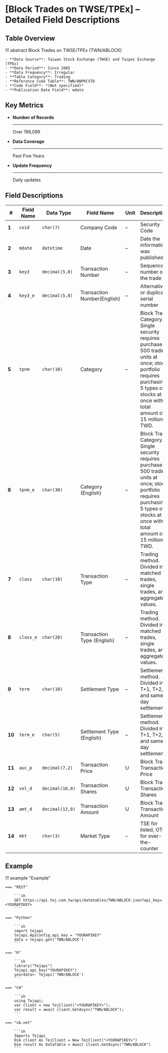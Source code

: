 # [Block Trades on TWSE/TPEx] – Detailed Field Descriptions


## Table Overview

!!! abstract
    Block Trades on TWSE/TPEx (TWN/ABLOCK)

    - **Data Source**: Taiwan Stock Exchange (TWSE) and Taipei Exchange (TPEx)  
    - **Data Period**: Since 2005  
    - **Data Frequency**: Irregular  
    - **Table Category**: Trading  
    - **Reference Code Table**: TWN/ANPRCSTD  
    - **Code Field**: *(Not specified)*  
    - **Publication Date Field**: mdate  


## Key Metrics

<div class="grid cards" markdown>

-   __Number of Records__

    ---

    Over 198,089

-   __Data Coverage__

    ---

    Past Five Years

-   __Update Frequency__

    ---

    Daily updates

</div>



## Field Descriptions
| **#** | Field Name | Data Type       | Field Name          | Unit | Description                                                                                                     |
|-------|------------|------------------|-------------------------------|------|-----------------------------------------------------------------------------------------------------------------|
| **1**  | `coid`     | `char(7)`        | Company Code                  | –    |  Security Code                                                                         |
| **2**  | `mdate`    | `datetime`       | Date             | –    | Date the information was published                                                                              |
| **3**  | `key3`     | `decimal(5,0)`   | Transaction Number           | –    | Sequence number of the trade                                                                                    |
| **4**  | `key3_e`   | `decimal(5,0)`   | Transaction Number(English)     | –    | Alternative or duplicate serial number                                                                          |
| **5**  | `tpnm`     | `char(10)`       | Category       | –    | Block Trade Category. Single security requires purchase of 500 trading units at once; stock portfolio requires purchasing 5 types of stocks at once with a total amount of 15 million TWD.       |
| **6**  | `tpnm_e`   | `char(30)`       | Category (English)    | –    | Block Trade Category. Single security requires purchase of 500 trading units at once; stock portfolio requires purchasing 5 types of stocks at once with a total amount of 15 million TWD.       |
| **7**  | `class`    | `char(10)`       |  Transaction Type                  | –    | Trading method. Divided into matched trades, single trades, and aggregated values.          |
| **8**  | `class_e`  | `char(20)`       |  Transaction Type (English)        | –    | Trading method. Divided into matched trades, single trades, and aggregated values.          |
| **9**  | `term`     | `char(10)`       | Settlement Type               | –    | Settlement method. Divided into T+1, T+2, and same-day settlement.                                                                           |
| **10** | `term_e`   | `char(5)`        | Settlement Type (English)     | –    | Settlement method. Divided into T+1, T+2, and same-day settlement.                                                                           |
| **11** | `auc_p`    | `decimal(7,2)`   | Transaction Price             | U    | Block Trade Transaction Price                                                                               |
| **12** | `vol_d`    | `decimal(10,0)`  | Transaction Shares                 | U    | Block Trade Transaction Shares                                                                                         |
| **13** | `amt_d`    | `decimal(12,0)`  | Transaction Amount            | U    | Block Trade Transaction Amount                                                                            |
| **14** | `mkt`      | `char(3)`        | Market Type                        | –    | TSE for listed, OTC for over-the-counter                                                                    |



## Example
!!! example "Example"

    === "REST"

        ```sh
        GET https://api.tej.com.tw/api/datatables/TWN/ABLOCK.json?api_key=<YOURAPIKEY>
        ```

    === "Python"

        ```sh
        import tejapi
        tejapi.ApiConfig.api_key = "YOURAPIKEY"
        data = tejapi.get('TWN/ABLOCK')
        ```
    
    === "R"

        ```sh
        library("Tejapi")
        Tejapi.api_key("YOURAPIKEY")
        yourdata<- Tejapi('TWN/ABLOCK')
        ```
    
    === "C#"

        ```sh
        using Tejapi;
        var client = new TejClient("<YOURAPIKEY>");
        var result = await client.GetAsync("TWN/ABLOCK");
        ```
    
    === "vb.net"

        ```sh
        Imports Tejapi
        Dim client As TejClient = New TejClient("<YOURAPIKEY>")
        Dim result As DataTable = Await client.GetAsync("TWN/ABLOCK")
        ```